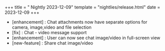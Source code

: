 +++
title = " Nightly 2023-12-09"
template = "nightlies/release.html"
date = 2023-12-09
+++

- [enhancement] : Chat attachments now have separate options for camera, image,video and file selection
- [fix] : Chat - video message support
- [enhancement] : User can now see chat image/video in full-screen view
- [new-feature] : Share chat image/video
